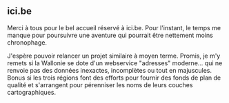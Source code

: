 ## ici.be

Merci à tous pour le bel accueil réservé à ici.be. Pour l'instant, le temps me manque pour poursuivre une aventure qui pourrait être nettement moins chronophage.   

J'espère pouvoir relancer un projet similaire à moyen terme. Promis, je m'y remets si la Wallonie se dote d'un webservice "adresses" moderne... qui ne renvoie pas des données inexactes, incomplètes ou tout en majuscules. Bonus si les trois régions font des efforts pour fournir des fonds de plan de qualité et s'arrangent pour pérenniser les noms de leurs couches cartographiques.
